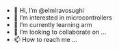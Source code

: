 - 👋 Hi, I’m @elmiravosughi
- 👀 I’m interested in microcontrollers
- 🌱 I’m currently learning arm
- 💞️ I’m looking to collaborate on ...
- 📫 How to reach me ...

<!---
elmiravosughi/elmiravosughi is a ✨ special ✨ repository because its `README.md` (this file) appears on your GitHub profile.
You can click the Preview link to take a look at your changes.
--->
